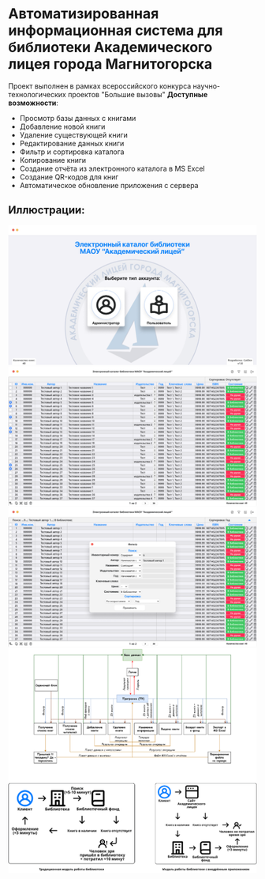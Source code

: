 # Автоматизированная информационная система для библиотеки Академического лицея города Магнитогорска
Проект выполнен в рамках всероссийского конкурса научно-технологических проектов "Большие вызовы"
**Доступные возможности**:
* Просмотр базы данных с книгами
* Добавление новой книги
* Удаление существующей книги
* Редактирование данных книги
* Фильтр и сортировка каталога
* Копирование книги
* Создание отчёта из электронного каталога в MS Excel
* Создание QR-кодов для книг
* Автоматическое обновление приложения с сервера

## Иллюстрации:
![Auth](https://raw.githubusercontent.com/CatDevelop/Library/main/Resources/Demo1.png "Library")
![Main](https://raw.githubusercontent.com/CatDevelop/Library/main/Resources/Demo2.png "Library")
![Filter](https://raw.githubusercontent.com/CatDevelop/Library/main/Resources/Demo3.png "Library")
![Schemes](https://raw.githubusercontent.com/CatDevelop/Library/main/Resources/Demo4.png "Library")

